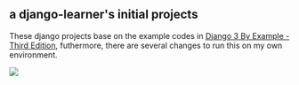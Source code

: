 ## a django-learner's initial projects
These django projects base on the example codes in [Django 3 By Example - Third Edition](https://github.com/PacktPublishing/Django-3-by-Example), futhermore, there are several changes to run this on my own environment.



<img src="https://static.packt-cdn.com/products/9781838981952/cover/smaller" div align=center />

